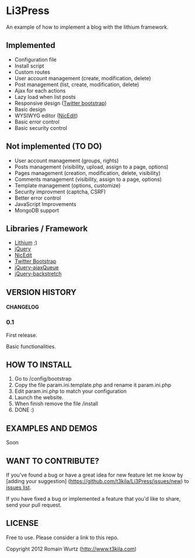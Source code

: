 Li3Press
=========

An example of how to implement a blog with the lithium framework.

Implemented
--------------------
*   Configuration file
*	Install script
*	Custom routes
*	User account management (create, modification, delete)
*	Post management (list, create, modification, delete)
*	Ajax for each actions
*	Lazy load when list posts
*	Responsive design ([Twitter bootstrap](http://twitter.github.com/bootstrap))
*	Basic design
*	WYSIWYG editor ([NicEdit](http://nicedit.com/))
*	Basic error control
*	Basic security control

Not implemented (TO DO)
--------------------
*	User account management (groups, rights)
*	Posts management (visibility, upload, assign to a page, options)
*	Pages management (creation, modification, delete, visibility)
*	Comments management (visibility, assign to a page, options)
*	Template management (options, customize)
*	Security improvment (captcha, CSRF)
*	Better error control
*	JavaScript Improvements
*	MongoDB support

Libraries / Framework
--------------------
*	[Lithium](https://github.com/UnionOfRAD/lithium/) ;)
*	[jQuery](http://jquery.com/)
*	[NicEdit](http://nicedit.com/)
*	[Twitter Bootstrap](http://twitter.github.com/bootstrap/)
*	[jQuery-ajaxQueue](https://gist.github.com/1039247)
*	[jQuery-backstretch](https://github.com/srobbin/jquery-backstretch/)

VERSION HISTORY
--------------------

#### CHANGELOG

### 0.1 

First release.

Basic functionalities.

HOW TO INSTALL
--------------------

1.	Go to /config/bootstrap
2.	Copy the file param.ini.template.php and rename it param.ini.php
3.	Edit param.ini.php to match your configuration
4.	Launch the website.
5.	When finish remove the file /install
6.	DONE :)

EXAMPLES AND DEMOS
--------------------

Soon

WANT TO CONTRIBUTE?
---------------------

If you've found a bug or have a great idea for new feature let me know by [adding your suggestion]
(https://github.com/t3kila/Li3Press/issues/new) to [issues list](https://github.com/t3kila/Li3Press/issues).

If you have fixed a bug or implemented a feature that you'd like to share, send your pull request.

LICENSE
--------------------
Free to use.
Please consider a link to this repo.

Copyright 2012 Romain Wurtz (http://www.t3kila.com)


